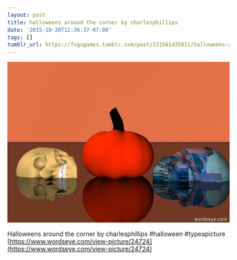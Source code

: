 ```yaml
---
layout: post
title: halloweens around the corner by charlesphillips
date: '2015-10-20T12:36:37-07:00'
tags: []
tumblr_url: https://fugugames.tumblr.com/post/131561435011/halloweens-around-the-corner-by-charlesphillips
---
```

 ![](/tumblr_files/tumblr_nwj251QBhE1tgne1po1_640.jpg)  

Halloweens around the corner by charlesphillips #halloween #typeapicture  
[https://www.wordseye.com/view-picture/24724](https://www.wordseye.com/view-picture/24724)

